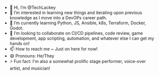 - 👋 Hi, I’m @TechLackey
- 👀 I’m interested in learning new things and iterating upon previous knowledge as I move into a DevOPs career path.
- 🌱 I’m currently learning Python, JS, Ansible, k8s, Terraform, Docker, Godot.
- 💞️ I’m looking to collaborate on CI/CD pipelines, code review, game development, app scripting, automation, and whatever else I can get my hands on!
- 📫 How to reach me ~ Just on here for now!
- 😄 Pronouns: He/They
- ⚡ Fun fact: I'm also a somewhat prolific stage performer, voice-over artist, and musician!

<!---
TechLackey/TechLackey is a ✨ special ✨ repository because its `README.md` (this file) appears on your GitHub profile.
You can click the Preview link to take a look at your changes.
--->

